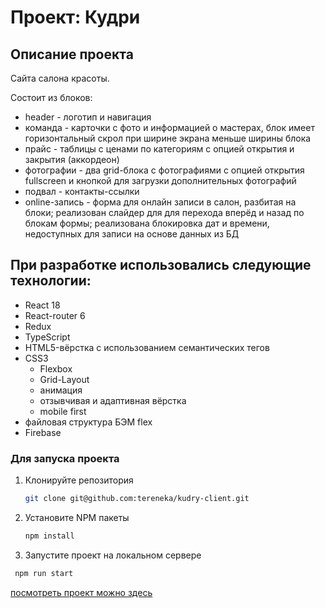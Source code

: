 # Проект: Кудри

## **Описание проекта**

Cайта салона красоты.

Состоит из блоков:

- header - логотип и навигация
- команда - карточки с фото и информацией о мастерах, блок имеет горизонтальный скрол при ширине экрана меньше ширины блока
- прайс - таблицы с ценами по категориям с опцией открытия и закрытия (аккордеон)
- фотографии - два grid-блока с фотографиями с опцией открытия fullscreen и кнопкой для загрузки дополнительных фотографий
- подвал - контакты-ссылки
- online-запись - форма для онлайн записи в салон, разбитая на блоки; реализован слайдер для для перехода вперёд и назад по блокам формы; реализована блокировка дат и времени, недоступных для записи на основе данных из БД

## **При разработке использовались следующие технологии:**

- React 18
- React-router 6
- Redux
- TypeScript
- HTML5-вёрстка с использованием семантических тегов
- CSS3
  - Flexbox
  - Grid-Layout
  - анимация
  - отзывчивая и адаптивная вёрстка
  - mobile first
- файловая структура БЭМ flex
- Firebase

### Для запуска проекта

1. Клонируйте репозитория
   ```sh
   git clone git@github.com:tereneka/kudry-client.git
   ```
2. Установите NPM пакеты
   ```sh
   npm install
   ```
3. Запустите проект на локальном сервере

```sh
 npm run start
```

[посмотреть проект можно здесь](https://tereneka.github.io/kudry-client/)
